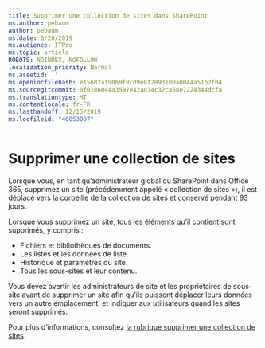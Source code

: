 ```yaml
---
title: Supprimer une collection de sites dans SharePoint
ms.author: pebaum
author: pebaum
ms.date: 6/20/2019
ms.audience: ITPro
ms.topic: article
ROBOTS: NOINDEX, NOFOLLOW
localization_priority: Normal
ms.assetid: ''
ms.openlocfilehash: e15682af9069f8cd9e8f2893100a0044a51b2f04
ms.sourcegitcommit: 0f0186044a3597e42ad14c32ca58e7224344dcfa
ms.translationtype: MT
ms.contentlocale: fr-FR
ms.lasthandoff: 12/15/2019
ms.locfileid: "40053007"
---
```

# <a name="delete-a-site-collection"></a>Supprimer une collection de sites

Lorsque vous, en tant qu’administrateur global ou SharePoint dans Office 365, supprimez un site (précédemment appelé « collection de sites »), il est déplacé vers la corbeille de la collection de sites et conservé pendant 93 jours. 

Lorsque vous supprimez un site, tous les éléments qu’il contient sont supprimés, y compris :

- Fichiers et bibliothèques de documents.
- Les listes et les données de liste.
- Historique et paramètres du site.
- Tous les sous-sites et leur contenu.

Vous devez avertir les administrateurs de site et les propriétaires de sous-site avant de supprimer un site afin qu’ils puissent déplacer leurs données vers un autre emplacement, et indiquer aux utilisateurs quand les sites seront supprimés. 

Pour plus d’informations, consultez [la rubrique supprimer une collection de sites](https://docs.microsoft.com/sharepoint/delete-site-collection). 